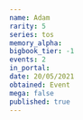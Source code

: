 ```yaml
---
name: Adam
rarity: 5
series: tos
memory_alpha:
bigbook_tier: -1
events: 2
in_portal:
date: 20/05/2021
obtained: Event
mega: false
published: true
---
```



